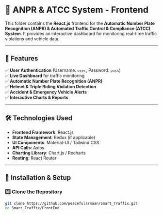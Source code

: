 # 🚦 ANPR & ATCC System - Frontend

This folder contains the **React.js** frontend for the **Automatic Number Plate Recognition (ANPR) & Automated Traffic Control & Compliance (ATCC) System**. It provides an interactive dashboard for monitoring real-time traffic violations and vehicle data.

---

## 📌 Features  
✅ **User Authentication** (Username: `user`, Password: `pass`)  
✅ **Live Dashboard** for traffic monitoring  
✅ **Automatic Number Plate Recognition (ANPR)**  
✅ **Helmet & Triple Riding Violation Detection**  
✅ **Accident & Emergency Vehicle Alerts**  
✅ **Interactive Charts & Reports**  

---

## 🛠️ Technologies Used  
- **Frontend Framework**: React.js  
- **State Management**: Redux (if applicable)  
- **UI Components**: Material-UI / Tailwind CSS  
- **API Calls**: Axios  
- **Charting Library**: Chart.js / Recharts  
- **Routing**: React Router  

---

## 📌 Installation & Setup  

### 1️⃣ Clone the Repository  
```sh
git clone https://github.com/peacefularmaan/Smart_Traffix.git
cd Smart_Traffix/FrontEnd

